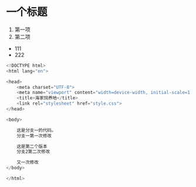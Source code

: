 # 一个标题

1. 第一项
2. 第二项


* 111
* 222

```javascript
<!DOCTYPE html>
<html lang="en">

<head>
    <meta charset="UTF-8">
    <meta name="viewport" content="width=device-width, initial-scale=1.0">
    <title>海家饲养地</title>
    <link rel="stylesheet" href="style.css">
</head>

<body>

    这是分支一的代码。
    分支一第一次修改

    这是第二个版本
    分支2第二次修改

    又一次修改
</body>

</html>
```
